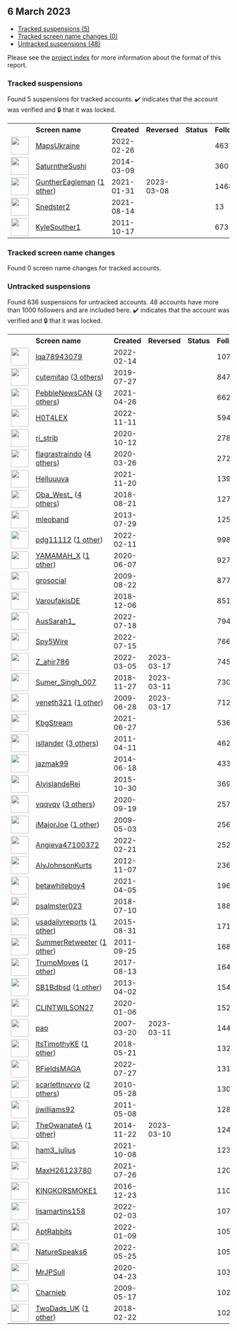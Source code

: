 ##  6 March 2023

* [Tracked suspensions (5)](#tracked-suspensions)
* [Tracked screen name changes (0)](#tracked-screen-name-changes)
* [Untracked suspensions (48)](#untracked-suspensions)

Please see the [project index](https://github.com/travisbrown/twitter-watch) for more information about the format of this report.

### Tracked suspensions

Found 5 suspensions for tracked accounts.
  ✔️ indicates that the account was verified and 🔒 that it was locked.

<table>
    <tr>
        <th></th>
        <th align="left">Screen name</th>
        <th align="left">Created</th>
        <th align="left">Reversed</th>
        <th align="left">Status</th>
        <th align="left">Followers</th>
        <th align="left">Ranking</th></tr>
    </tr>
        <tr>
            <td><a href="https://twitter.com/intent/user?user_id=1497711967091535873">
                <img src="https://pbs.twimg.com/profile_images/1504232702844747782/2wN79C77_normal.jpg" width="40px" height="40px" align="center"/></a>
            </td>
            <td>
                <a href="https://twitter.com/MapsUkraine">MapsUkraine</a></td>
            <td>2022-02-26</td>
            <td></td>
            <td align="center"></td>
            <td>46370</td>
            <td>241</td>
        </tr>
        <tr>
            <td><a href="https://twitter.com/intent/user?user_id=2381182699">
                <img src="https://pbs.twimg.com/profile_images/1587264002702430208/5wsO3LNq_normal.jpg" width="40px" height="40px" align="center"/></a>
            </td>
            <td>
                <a href="https://twitter.com/SaturntheSushi">SaturntheSushi</a></td>
            <td>2014-03-09</td>
            <td></td>
            <td align="center"></td>
            <td>360</td>
            <td>1943</td>
        </tr>
        <tr>
            <td><a href="https://twitter.com/intent/user?user_id=1355721251180961792">
                <img src="https://pbs.twimg.com/profile_images/1595543742383005707/mZUmx7zF_normal.jpg" width="40px" height="40px" align="center"/></a>
            </td>
            <td>
                <a href="https://twitter.com/GuntherEagleman">GuntherEagleman</a>&nbsp;(<a href="https://api.memory.lol/v1/tw/id/1355721251180961792">1 other</a>)&nbsp;</td>
            <td>2021-01-31</td>
            <td>2023-03-08</td>
            <td align="center"></td>
            <td>146810</td>
            <td>5527</td>
        </tr>
        <tr>
            <td><a href="https://twitter.com/intent/user?user_id=1426570471508676617">
                <img src="https://pbs.twimg.com/profile_images/1465360363210297353/GUVYPfUM_normal.jpg" width="40px" height="40px" align="center"/></a>
            </td>
            <td>
                <a href="https://twitter.com/Snedster2">Snedster2</a></td>
            <td>2021-08-14</td>
            <td></td>
            <td align="center"></td>
            <td>13</td>
            <td>26619</td>
        </tr>
        <tr>
            <td><a href="https://twitter.com/intent/user?user_id=393067691">
                <img src="https://pbs.twimg.com/profile_images/1598335568987197440/ylh3t85m_normal.jpg" width="40px" height="40px" align="center"/></a>
            </td>
            <td>
                <a href="https://twitter.com/KyleSouther1">KyleSouther1</a></td>
            <td>2011-10-17</td>
            <td></td>
            <td align="center"></td>
            <td>673</td>
            <td>36967</td>
        </tr></table>

### Tracked screen name changes

Found 0 screen name changes for tracked accounts.

### Untracked suspensions

Found 636 suspensions for untracked accounts.
48 accounts have more than 1000 followers and are included here.
  ✔️ indicates that the account was verified and 🔒 that it was locked.

<table>
    <tr>
        <th></th>
        <th align="left">Screen name</th>
        <th align="left">Created</th>
        <th align="left">Reversed</th>
        <th align="left">Status</th>
        <th align="left">Followers</th>
    </tr>
        <tr>
            <td><a href="https://twitter.com/intent/user?user_id=1493245861987590149">
                <img src="https://pbs.twimg.com/profile_images/1549351834556456961/Rv8e6tZo_normal.jpg" width="40px" height="40px" align="center"/></a>
            </td>
            <td>
                <a href="https://twitter.com/lqa78943079">lqa78943079</a></td>
            <td>2022-02-14</td>
            <td></td>
            <td align="center"></td>
            <td>107350</td>
        </tr>
        <tr>
            <td><a href="https://twitter.com/intent/user?user_id=1154955324211769344">
                <img src="https://pbs.twimg.com/profile_images/1408665166741340168/6mKlK4M__normal.jpg" width="40px" height="40px" align="center"/></a>
            </td>
            <td>
                <a href="https://twitter.com/cutemitao">cutemitao</a>&nbsp;(<a href="https://api.memory.lol/v1/tw/id/1154955324211769344">3 others</a>)&nbsp;</td>
            <td>2019-07-27</td>
            <td></td>
            <td align="center"></td>
            <td>84747</td>
        </tr>
        <tr>
            <td><a href="https://twitter.com/intent/user?user_id=1386521472580177920">
                <img src="https://pbs.twimg.com/profile_images/1574877554426650635/43knnbyJ_normal.jpg" width="40px" height="40px" align="center"/></a>
            </td>
            <td>
                <a href="https://twitter.com/PebbleNewsCAN">PebbleNewsCAN</a>&nbsp;(<a href="https://api.memory.lol/v1/tw/id/1386521472580177920">3 others</a>)&nbsp;</td>
            <td>2021-04-26</td>
            <td></td>
            <td align="center"></td>
            <td>66288</td>
        </tr>
        <tr>
            <td><a href="https://twitter.com/intent/user?user_id=1591209382322266112">
                <img src="https://pbs.twimg.com/profile_images/1591209588120031233/cSy5CJw2_normal.jpg" width="40px" height="40px" align="center"/></a>
            </td>
            <td>
                <a href="https://twitter.com/H0T4LEX">H0T4LEX</a></td>
            <td>2022-11-11</td>
            <td></td>
            <td align="center"></td>
            <td>59451</td>
        </tr>
        <tr>
            <td><a href="https://twitter.com/intent/user?user_id=1315786359559335936">
                <img src="https://pbs.twimg.com/profile_images/1390085820900642816/I5jpOodT_normal.jpg" width="40px" height="40px" align="center"/></a>
            </td>
            <td>
                <a href="https://twitter.com/ri_strib">ri_strib</a></td>
            <td>2020-10-12</td>
            <td></td>
            <td align="center"></td>
            <td>27854</td>
        </tr>
        <tr>
            <td><a href="https://twitter.com/intent/user?user_id=1243250100626960384">
                <img src="https://pbs.twimg.com/profile_images/1593938119308574722/uFbjjuOd_normal.jpg" width="40px" height="40px" align="center"/></a>
            </td>
            <td>
                <a href="https://twitter.com/flagrastraindo">flagrastraindo</a>&nbsp;(<a href="https://api.memory.lol/v1/tw/id/1243250100626960384">4 others</a>)&nbsp;</td>
            <td>2020-03-26</td>
            <td></td>
            <td align="center"></td>
            <td>27201</td>
        </tr>
        <tr>
            <td><a href="https://twitter.com/intent/user?user_id=1462162018711089152">
                <img src="https://pbs.twimg.com/profile_images/1594430532984705024/OM32qvKv_normal.jpg" width="40px" height="40px" align="center"/></a>
            </td>
            <td>
                <a href="https://twitter.com/Helluuuva">Helluuuva</a></td>
            <td>2021-11-20</td>
            <td></td>
            <td align="center"></td>
            <td>13944</td>
        </tr>
        <tr>
            <td><a href="https://twitter.com/intent/user?user_id=1031990431792488448">
                <img src="https://pbs.twimg.com/profile_images/1583798318462820354/y3htM5fy_normal.jpg" width="40px" height="40px" align="center"/></a>
            </td>
            <td>
                <a href="https://twitter.com/Oba_West_">Oba_West_</a>&nbsp;(<a href="https://api.memory.lol/v1/tw/id/1031990431792488448">4 others</a>)&nbsp;</td>
            <td>2018-08-21</td>
            <td></td>
            <td align="center"></td>
            <td>12736</td>
        </tr>
        <tr>
            <td><a href="https://twitter.com/intent/user?user_id=1631518374">
                <img src="https://pbs.twimg.com/profile_images/856579974639230976/eFx8lTtq_normal.jpg" width="40px" height="40px" align="center"/></a>
            </td>
            <td>
                <a href="https://twitter.com/mleoband">mleoband</a></td>
            <td>2013-07-29</td>
            <td></td>
            <td align="center"></td>
            <td>12528</td>
        </tr>
        <tr>
            <td><a href="https://twitter.com/intent/user?user_id=1492113207951228932">
                <img src="https://pbs.twimg.com/profile_images/1537768291183099904/7xJM6LkA_normal.jpg" width="40px" height="40px" align="center"/></a>
            </td>
            <td>
                <a href="https://twitter.com/pdg11112">pdg11112</a>&nbsp;(<a href="https://api.memory.lol/v1/tw/id/1492113207951228932">1 other</a>)&nbsp;</td>
            <td>2022-02-11</td>
            <td></td>
            <td align="center"></td>
            <td>9984</td>
        </tr>
        <tr>
            <td><a href="https://twitter.com/intent/user?user_id=1269671290106871809">
                <img src="https://pbs.twimg.com/profile_images/1519914737496203264/NvSylLRk_normal.jpg" width="40px" height="40px" align="center"/></a>
            </td>
            <td>
                <a href="https://twitter.com/YAMAMAH_X">YAMAMAH_X</a>&nbsp;(<a href="https://api.memory.lol/v1/tw/id/1269671290106871809">1 other</a>)&nbsp;</td>
            <td>2020-06-07</td>
            <td></td>
            <td align="center"></td>
            <td>9278</td>
        </tr>
        <tr>
            <td><a href="https://twitter.com/intent/user?user_id=67783555">
                <img src="https://pbs.twimg.com/profile_images/515240481706344448/jV_OCHHz_normal.png" width="40px" height="40px" align="center"/></a>
            </td>
            <td>
                <a href="https://twitter.com/grosocial">grosocial</a></td>
            <td>2009-08-22</td>
            <td></td>
            <td align="center"></td>
            <td>8771</td>
        </tr>
        <tr>
            <td><a href="https://twitter.com/intent/user?user_id=1070712392043118592">
                <img src="https://pbs.twimg.com/profile_images/1071706642801197056/qqXPzem5_normal.jpg" width="40px" height="40px" align="center"/></a>
            </td>
            <td>
                <a href="https://twitter.com/VaroufakisDE">VaroufakisDE</a></td>
            <td>2018-12-06</td>
            <td></td>
            <td align="center"></td>
            <td>8516</td>
        </tr>
        <tr>
            <td><a href="https://twitter.com/intent/user?user_id=1548836863762243585">
                <img src="https://pbs.twimg.com/profile_images/1548838697629630464/9KPvAKrV_normal.jpg" width="40px" height="40px" align="center"/></a>
            </td>
            <td>
                <a href="https://twitter.com/AusSarah1_">AusSarah1_</a></td>
            <td>2022-07-18</td>
            <td></td>
            <td align="center"></td>
            <td>7947</td>
        </tr>
        <tr>
            <td><a href="https://twitter.com/intent/user?user_id=1548023706563186688">
                <img src="https://pbs.twimg.com/profile_images/1598199661847887874/ZRui3LNw_normal.jpg" width="40px" height="40px" align="center"/></a>
            </td>
            <td>
                <a href="https://twitter.com/Spy5Wire">Spy5Wire</a></td>
            <td>2022-07-15</td>
            <td></td>
            <td align="center"></td>
            <td>7667</td>
        </tr>
        <tr>
            <td><a href="https://twitter.com/intent/user?user_id=1499940799601164290">
                <img src="https://pbs.twimg.com/profile_images/1568807675290390528/57Qp-5tE_normal.jpg" width="40px" height="40px" align="center"/></a>
            </td>
            <td>
                <a href="https://twitter.com/Z_ahir786">Z_ahir786</a></td>
            <td>2022-03-05</td>
            <td>2023-03-17</td>
            <td align="center"></td>
            <td>7455</td>
        </tr>
        <tr>
            <td><a href="https://twitter.com/intent/user?user_id=1067473784305840129">
                <img src="https://pbs.twimg.com/profile_images/1588062679004229632/AC1iLfoS_normal.jpg" width="40px" height="40px" align="center"/></a>
            </td>
            <td>
                <a href="https://twitter.com/Sumer_Singh_007">Sumer_Singh_007</a></td>
            <td>2018-11-27</td>
            <td>2023-03-11</td>
            <td align="center"></td>
            <td>7303</td>
        </tr>
        <tr>
            <td><a href="https://twitter.com/intent/user?user_id=51616757">
                <img src="https://pbs.twimg.com/profile_images/1597262308970856448/r9yQPZ1v_normal.jpg" width="40px" height="40px" align="center"/></a>
            </td>
            <td>
                <a href="https://twitter.com/veneth321">veneth321</a>&nbsp;(<a href="https://api.memory.lol/v1/tw/id/51616757">1 other</a>)&nbsp;</td>
            <td>2009-06-28</td>
            <td>2023-03-17</td>
            <td align="center"></td>
            <td>7125</td>
        </tr>
        <tr>
            <td><a href="https://twitter.com/intent/user?user_id=1409073772133601283">
                <img src="https://pbs.twimg.com/profile_images/1495556908912107522/7LbYrejH_normal.jpg" width="40px" height="40px" align="center"/></a>
            </td>
            <td>
                <a href="https://twitter.com/KbgStream">KbgStream</a></td>
            <td>2021-06-27</td>
            <td></td>
            <td align="center"></td>
            <td>5369</td>
        </tr>
        <tr>
            <td><a href="https://twitter.com/intent/user?user_id=280297045">
                <img src="https://pbs.twimg.com/profile_images/1581803787269931008/HNQeSa1R_normal.jpg" width="40px" height="40px" align="center"/></a>
            </td>
            <td>
                <a href="https://twitter.com/isllander">isllander</a>&nbsp;(<a href="https://api.memory.lol/v1/tw/id/280297045">3 others</a>)&nbsp;</td>
            <td>2011-04-11</td>
            <td></td>
            <td align="center"></td>
            <td>4628</td>
        </tr>
        <tr>
            <td><a href="https://twitter.com/intent/user?user_id=2620506189">
                <img src="https://pbs.twimg.com/profile_images/1427951580465270790/IxfG04zS_normal.jpg" width="40px" height="40px" align="center"/></a>
            </td>
            <td>
                <a href="https://twitter.com/jazmak99">jazmak99</a></td>
            <td>2014-06-18</td>
            <td></td>
            <td align="center"></td>
            <td>4330</td>
        </tr>
        <tr>
            <td><a href="https://twitter.com/intent/user?user_id=4076357595">
                <img src="https://pbs.twimg.com/profile_images/1138582046538964994/B4t9E4k2_normal.jpg" width="40px" height="40px" align="center"/></a>
            </td>
            <td>
                <a href="https://twitter.com/AlvislandeRei">AlvislandeRei</a></td>
            <td>2015-10-30</td>
            <td></td>
            <td align="center"></td>
            <td>3696</td>
        </tr>
        <tr>
            <td><a href="https://twitter.com/intent/user?user_id=1307262386873663489">
                <img src="https://pbs.twimg.com/profile_images/1547293479776112640/BgLq1auJ_normal.jpg" width="40px" height="40px" align="center"/></a>
            </td>
            <td>
                <a href="https://twitter.com/vqqvqv">vqqvqv</a>&nbsp;(<a href="https://api.memory.lol/v1/tw/id/1307262386873663489">3 others</a>)&nbsp;</td>
            <td>2020-09-19</td>
            <td></td>
            <td align="center"></td>
            <td>2573</td>
        </tr>
        <tr>
            <td><a href="https://twitter.com/intent/user?user_id=37340661">
                <img src="https://pbs.twimg.com/profile_images/1505620783229505542/5S_Em8Wa_normal.jpg" width="40px" height="40px" align="center"/></a>
            </td>
            <td>
                <a href="https://twitter.com/iMajorJoe">iMajorJoe</a>&nbsp;(<a href="https://api.memory.lol/v1/tw/id/37340661">1 other</a>)&nbsp;</td>
            <td>2009-05-03</td>
            <td></td>
            <td align="center"></td>
            <td>2567</td>
        </tr>
        <tr>
            <td><a href="https://twitter.com/intent/user?user_id=1495705836341153793">
                <img src="https://pbs.twimg.com/profile_images/1495706262272684034/_pKxJP5E_normal.jpg" width="40px" height="40px" align="center"/></a>
            </td>
            <td>
                <a href="https://twitter.com/Angieva47100372">Angieva47100372</a></td>
            <td>2022-02-21</td>
            <td></td>
            <td align="center"></td>
            <td>2527</td>
        </tr>
        <tr>
            <td><a href="https://twitter.com/intent/user?user_id=931130899">
                <img src="https://pbs.twimg.com/profile_images/603260384477356032/QLYS6hf4_normal.jpg" width="40px" height="40px" align="center"/></a>
            </td>
            <td>
                <a href="https://twitter.com/AlyJohnsonKurts">AlyJohnsonKurts</a></td>
            <td>2012-11-07</td>
            <td></td>
            <td align="center"></td>
            <td>2365</td>
        </tr>
        <tr>
            <td><a href="https://twitter.com/intent/user?user_id=1379162310258876418">
                <img src="https://pbs.twimg.com/profile_images/1517220658324942851/8B4kSST5_normal.jpg" width="40px" height="40px" align="center"/></a>
            </td>
            <td>
                <a href="https://twitter.com/betawhiteboy4">betawhiteboy4</a></td>
            <td>2021-04-05</td>
            <td></td>
            <td align="center"></td>
            <td>1968</td>
        </tr>
        <tr>
            <td><a href="https://twitter.com/intent/user?user_id=1016482548065562624">
                <img src="https://pbs.twimg.com/profile_images/1478013763294924803/1W9pCpyK_normal.jpg" width="40px" height="40px" align="center"/></a>
            </td>
            <td>
                <a href="https://twitter.com/psalmster023">psalmster023</a></td>
            <td>2018-07-10</td>
            <td></td>
            <td align="center"></td>
            <td>1882</td>
        </tr>
        <tr>
            <td><a href="https://twitter.com/intent/user?user_id=3499193056">
                <img src="https://pbs.twimg.com/profile_images/761194324440805376/fMRTsyGG_normal.jpg" width="40px" height="40px" align="center"/></a>
            </td>
            <td>
                <a href="https://twitter.com/usadailyreports">usadailyreports</a>&nbsp;(<a href="https://api.memory.lol/v1/tw/id/3499193056">1 other</a>)&nbsp;</td>
            <td>2015-08-31</td>
            <td></td>
            <td align="center"></td>
            <td>1710</td>
        </tr>
        <tr>
            <td><a href="https://twitter.com/intent/user?user_id=379965524">
                <img src="https://pbs.twimg.com/profile_images/943197995457220608/cabqIyGo_normal.jpg" width="40px" height="40px" align="center"/></a>
            </td>
            <td>
                <a href="https://twitter.com/SummerRetweeter">SummerRetweeter</a>&nbsp;(<a href="https://api.memory.lol/v1/tw/id/379965524">1 other</a>)&nbsp;</td>
            <td>2011-09-25</td>
            <td></td>
            <td align="center"></td>
            <td>1686</td>
        </tr>
        <tr>
            <td><a href="https://twitter.com/intent/user?user_id=896579895895232512">
                <img src="https://pbs.twimg.com/profile_images/896582255371575297/Ks_QCX21_normal.jpg" width="40px" height="40px" align="center"/></a>
            </td>
            <td>
                <a href="https://twitter.com/TrumpMoves">TrumpMoves</a>&nbsp;(<a href="https://api.memory.lol/v1/tw/id/896579895895232512">1 other</a>)&nbsp;</td>
            <td>2017-08-13</td>
            <td></td>
            <td align="center"></td>
            <td>1649</td>
        </tr>
        <tr>
            <td><a href="https://twitter.com/intent/user?user_id=1321614990">
                <img src="https://pbs.twimg.com/profile_images/1584274159055425538/ufHQAIaN_normal.jpg" width="40px" height="40px" align="center"/></a>
            </td>
            <td>
                <a href="https://twitter.com/SB1Bdbsd">SB1Bdbsd</a>&nbsp;(<a href="https://api.memory.lol/v1/tw/id/1321614990">1 other</a>)&nbsp;</td>
            <td>2013-04-02</td>
            <td></td>
            <td align="center"></td>
            <td>1540</td>
        </tr>
        <tr>
            <td><a href="https://twitter.com/intent/user?user_id=1213975347818926080">
                <img src="https://pbs.twimg.com/profile_images/1557095172349067272/uUtLJIu1_normal.jpg" width="40px" height="40px" align="center"/></a>
            </td>
            <td>
                <a href="https://twitter.com/CLINTWILSON27">CLINTWILSON27</a></td>
            <td>2020-01-06</td>
            <td></td>
            <td align="center"></td>
            <td>1529</td>
        </tr>
        <tr>
            <td><a href="https://twitter.com/intent/user?user_id=1601061">
                <img src="https://pbs.twimg.com/profile_images/1591653683502411776/k-AYkoWf_normal.jpg" width="40px" height="40px" align="center"/></a>
            </td>
            <td>
                <a href="https://twitter.com/pao">pao</a></td>
            <td>2007-03-20</td>
            <td>2023-03-11</td>
            <td align="center"></td>
            <td>1449</td>
        </tr>
        <tr>
            <td><a href="https://twitter.com/intent/user?user_id=998517775051051009">
                <img src="https://pbs.twimg.com/profile_images/1034474006512951296/BlhAjSTU_normal.jpg" width="40px" height="40px" align="center"/></a>
            </td>
            <td>
                <a href="https://twitter.com/ItsTimothyKE">ItsTimothyKE</a>&nbsp;(<a href="https://api.memory.lol/v1/tw/id/998517775051051009">1 other</a>)&nbsp;</td>
            <td>2018-05-21</td>
            <td></td>
            <td align="center"></td>
            <td>1329</td>
        </tr>
        <tr>
            <td><a href="https://twitter.com/intent/user?user_id=1552142190348058625">
                <img src="https://pbs.twimg.com/profile_images/1552142974326374403/1b6bBk5w_normal.jpg" width="40px" height="40px" align="center"/></a>
            </td>
            <td>
                <a href="https://twitter.com/RFieldsMAGA">RFieldsMAGA</a></td>
            <td>2022-07-27</td>
            <td></td>
            <td align="center"></td>
            <td>1314</td>
        </tr>
        <tr>
            <td><a href="https://twitter.com/intent/user?user_id=149273939">
                <img src="https://pbs.twimg.com/profile_images/1589407737523437569/sEd1digy_normal.jpg" width="40px" height="40px" align="center"/></a>
            </td>
            <td>
                <a href="https://twitter.com/scarlettnuvvo">scarlettnuvvo</a>&nbsp;(<a href="https://api.memory.lol/v1/tw/id/149273939">2 others</a>)&nbsp;</td>
            <td>2010-05-28</td>
            <td></td>
            <td align="center"></td>
            <td>1303</td>
        </tr>
        <tr>
            <td><a href="https://twitter.com/intent/user?user_id=295325105">
                <img src="https://pbs.twimg.com/profile_images/1344018563565293575/qzxe-Vci_normal.jpg" width="40px" height="40px" align="center"/></a>
            </td>
            <td>
                <a href="https://twitter.com/jjwilliams92">jjwilliams92</a></td>
            <td>2011-05-08</td>
            <td></td>
            <td align="center"></td>
            <td>1283</td>
        </tr>
        <tr>
            <td><a href="https://twitter.com/intent/user?user_id=2906980118">
                <img src="https://pbs.twimg.com/profile_images/1597688988302811139/cbIrO9h3_normal.jpg" width="40px" height="40px" align="center"/></a>
            </td>
            <td>
                <a href="https://twitter.com/TheOwanateA">TheOwanateA</a>&nbsp;(<a href="https://api.memory.lol/v1/tw/id/2906980118">1 other</a>)&nbsp;</td>
            <td>2014-11-22</td>
            <td>2023-03-10</td>
            <td align="center"></td>
            <td>1245</td>
        </tr>
        <tr>
            <td><a href="https://twitter.com/intent/user?user_id=1446536994570571780">
                <img src="https://pbs.twimg.com/profile_images/1448931089972617217/EKyMxu8k_normal.jpg" width="40px" height="40px" align="center"/></a>
            </td>
            <td>
                <a href="https://twitter.com/ham3_julius">ham3_julius</a></td>
            <td>2021-10-08</td>
            <td></td>
            <td align="center"></td>
            <td>1236</td>
        </tr>
        <tr>
            <td><a href="https://twitter.com/intent/user?user_id=1419739773539868676">
                <img src="https://pbs.twimg.com/profile_images/1581379458329722880/N7aQGNxU_normal.jpg" width="40px" height="40px" align="center"/></a>
            </td>
            <td>
                <a href="https://twitter.com/MaxH26123780">MaxH26123780</a></td>
            <td>2021-07-26</td>
            <td></td>
            <td align="center"></td>
            <td>1209</td>
        </tr>
        <tr>
            <td><a href="https://twitter.com/intent/user?user_id=812138678717923330">
                <img src="https://pbs.twimg.com/profile_images/1055580556556144641/kmBEyDp9_normal.jpg" width="40px" height="40px" align="center"/></a>
            </td>
            <td>
                <a href="https://twitter.com/KINGKORSMOKE1">KINGKORSMOKE1</a></td>
            <td>2016-12-23</td>
            <td></td>
            <td align="center"></td>
            <td>1101</td>
        </tr>
        <tr>
            <td><a href="https://twitter.com/intent/user?user_id=1489213153124573185">
                <img src="https://pbs.twimg.com/profile_images/1489213316262076424/siwWvUmu_normal.jpg" width="40px" height="40px" align="center"/></a>
            </td>
            <td>
                <a href="https://twitter.com/lisamartins158">lisamartins158</a></td>
            <td>2022-02-03</td>
            <td></td>
            <td align="center"></td>
            <td>1075</td>
        </tr>
        <tr>
            <td><a href="https://twitter.com/intent/user?user_id=1480073801794822149">
                <img src="https://pbs.twimg.com/profile_images/1592165964048699392/3ZJAaBnA_normal.jpg" width="40px" height="40px" align="center"/></a>
            </td>
            <td>
                <a href="https://twitter.com/AptRabbits">AptRabbits</a></td>
            <td>2022-01-09</td>
            <td></td>
            <td align="center"></td>
            <td>1054</td>
        </tr>
        <tr>
            <td><a href="https://twitter.com/intent/user?user_id=1529429222229409792">
                <img src="https://pbs.twimg.com/profile_images/1596298321986994179/dU_FAv9H_normal.jpg" width="40px" height="40px" align="center"/></a>
            </td>
            <td>
                <a href="https://twitter.com/NatureSpeaks6">NatureSpeaks6</a></td>
            <td>2022-05-25</td>
            <td></td>
            <td align="center"></td>
            <td>1050</td>
        </tr>
        <tr>
            <td><a href="https://twitter.com/intent/user?user_id=1253392831642841088">
                <img src="https://pbs.twimg.com/profile_images/1333867027010887687/lC4rAjqk_normal.jpg" width="40px" height="40px" align="center"/></a>
            </td>
            <td>
                <a href="https://twitter.com/MrJPSull">MrJPSull</a></td>
            <td>2020-04-23</td>
            <td></td>
            <td align="center"></td>
            <td>1036</td>
        </tr>
        <tr>
            <td><a href="https://twitter.com/intent/user?user_id=40664514">
                <img src="https://pbs.twimg.com/profile_images/644620936625410049/yWmlgbVS_normal.jpg" width="40px" height="40px" align="center"/></a>
            </td>
            <td>
                <a href="https://twitter.com/Charnieb">Charnieb</a></td>
            <td>2009-05-17</td>
            <td></td>
            <td align="center"></td>
            <td>1025</td>
        </tr>
        <tr>
            <td><a href="https://twitter.com/intent/user?user_id=966716182509293568">
                <img src="https://pbs.twimg.com/profile_images/1410584585407287298/q6SdF62C_normal.jpg" width="40px" height="40px" align="center"/></a>
            </td>
            <td>
                <a href="https://twitter.com/TwoDads_UK">TwoDads_UK</a>&nbsp;(<a href="https://api.memory.lol/v1/tw/id/966716182509293568">1 other</a>)&nbsp;</td>
            <td>2018-02-22</td>
            <td></td>
            <td align="center"></td>
            <td>1020</td>
        </tr></table>
